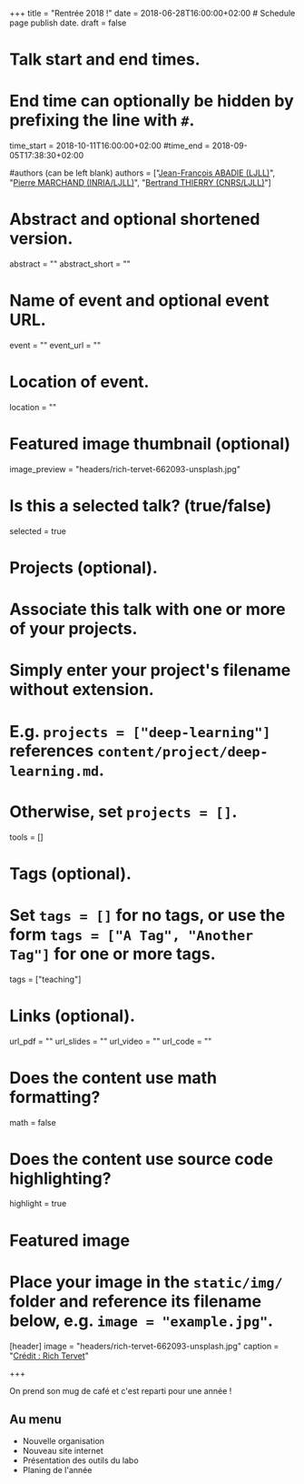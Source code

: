 +++
title = "Rentrée 2018 !"
date = 2018-06-28T16:00:00+02:00  # Schedule page publish date.
draft = false

# Talk start and end times.
#   End time can optionally be hidden by prefixing the line with `#`.
time_start = 2018-10-11T16:00:00+02:00
#time_end = 2018-09-05T17:38:30+02:00

#authors (can be left blank)
authors = ["[Jean-François ABADIE (LJLL)](https://www.ljll.math.upmc.fr/abadiej)", "[Pierre MARCHAND (INRIA/LJLL)](https://www.ljll.math.upmc.fr/marchandp)", "[Bertrand THIERRY (CNRS/LJLL)](https://www.ljll.math.upmc.fr/bthierry)"]

# Abstract and optional shortened version.
abstract = ""
abstract_short = ""

# Name of event and optional event URL.
event = ""
event_url = ""

# Location of event.
location = ""

# Featured image thumbnail (optional)
image_preview = "headers/rich-tervet-662093-unsplash.jpg"

# Is this a selected talk? (true/false)
selected = true

# Projects (optional).
#   Associate this talk with one or more of your projects.
#   Simply enter your project's filename without extension.
#   E.g. `projects = ["deep-learning"]` references `content/project/deep-learning.md`.
#   Otherwise, set `projects = []`.
tools = []

# Tags (optional).
#   Set `tags = []` for no tags, or use the form `tags = ["A Tag", "Another Tag"]` for one or more tags.
tags = ["teaching"]

# Links (optional).
url_pdf = ""
url_slides = ""
url_video = ""
url_code = ""

# Does the content use math formatting?
math = false

# Does the content use source code highlighting?
highlight = true

# Featured image
# Place your image in the `static/img/` folder and reference its filename below, e.g. `image = "example.jpg"`.
[header]
image = "headers/rich-tervet-662093-unsplash.jpg"
caption = "[Crédit : Rich Tervet](https://unsplash.com/photos/q2GNdFmhxx4)"

+++

On prend son mug de café et c'est reparti pour une année !

## Au menu

- Nouvelle organisation
- Nouveau site internet
- Présentation des outils du labo
- Planing de l'année
